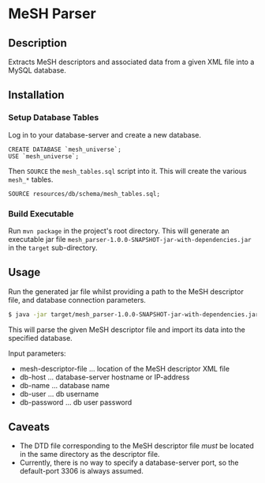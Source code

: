 # MeSH Parser

## Description

Extracts MeSH descriptors and associated data from a given XML file into a MySQL database.

## Installation

### Setup Database Tables

Log in to your database-server and create a new database.

```mysql
CREATE DATABASE `mesh_universe`;
USE `mesh_universe`;
```

Then `SOURCE` the `mesh_tables.sql` script into it. This will create the various `mesh_*` tables.

```mysql
SOURCE resources/db/schema/mesh_tables.sql;
```

### Build Executable

Run `mvn package` in the project's root directory.
This will generate an executable jar file `mesh_parser-1.0.0-SNAPSHOT-jar-with-dependencies.jar` in the `target` sub-directory.

## Usage

Run the generated jar file whilst providing a path to the MeSH descriptor file, and database connection parameters.

```bash
$ java -jar target/mesh_parser-1.0.0-SNAPSHOT-jar-with-dependencies.jar <mesh-descriptor-file> <db-host> <db-name> <db-user> <db-password>
```
This will parse the given MeSH descriptor file and import its data into the specified database.

Input parameters:

* mesh-descriptor-file ... location of the MeSH descriptor XML file
* db-host ... database-server hostname or IP-address
* db-name ... database name
* db-user ... db username
* db-password ... db user password

## Caveats

* The DTD file corresponding to the MeSH descriptor file _must_ be located in the same directory as the descriptor file.
* Currently, there is no way to specify a database-server port, so the default-port 3306 is always assumed.

